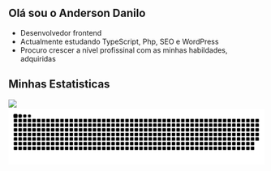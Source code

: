 ## Olá sou o Anderson Danilo
+ Desenvolvedor frontend
+ Actualmente estudando TypeScript, Php, SEO e WordPress
+ Procuro crescer a nível profissinal com as minhas habildades, adquiridas
## Minhas Estatisticas
<div>
  <picture>
  <source
    srcset="https://github-readme-stats.vercel.app/api?username=AndersonDaniloMs&show_icons=true&theme=radical"
    media="(prefers-color-scheme: dark)"
  />
  <source
    srcset="https://github-readme-stats.vercel.app/api?username=AndersonDaniloMs&show_icons=true"
    media="(prefers-color-scheme: light), (prefers-color-scheme: no-preference)"
  />
  <img src="https://github-readme-stats.vercel.app/api?username=AndersonDaniloMs&show_icons=true" />
</picture>
 </div>

<picture>
  <source media="(prefers-color-scheme: dark)" srcset="https://raw.githubusercontent.com/platane/platane/output/github-contribution-grid-snake-dark.svg">
  <source media="(prefers-color-scheme: light)" srcset="https://raw.githubusercontent.com/platane/platane/output/github-contribution-grid-snake.svg">
  <img alt="github contribution grid snake animation" src="https://raw.githubusercontent.com/platane/platane/output/github-contribution-grid-snake.svg">
</picture>



